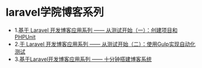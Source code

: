 # laravel学院博客系列

* 1.[基于 Laravel 开发博客应用系列 —— 从测试开始（一）：创建项目和PHPUnit](http://laravelacademy.org/post/2232.html)
* 2.[于 Laravel 开发博客应用系列 —— 从测试开始（二）：使用Gulp实现自动化测试](http://laravelacademy.org/post/2249.html)
* 3.[基于Laravel开发博客应用系列 —— 十分钟搭建博客系统](http://laravelacademy.org/post/2265.html)